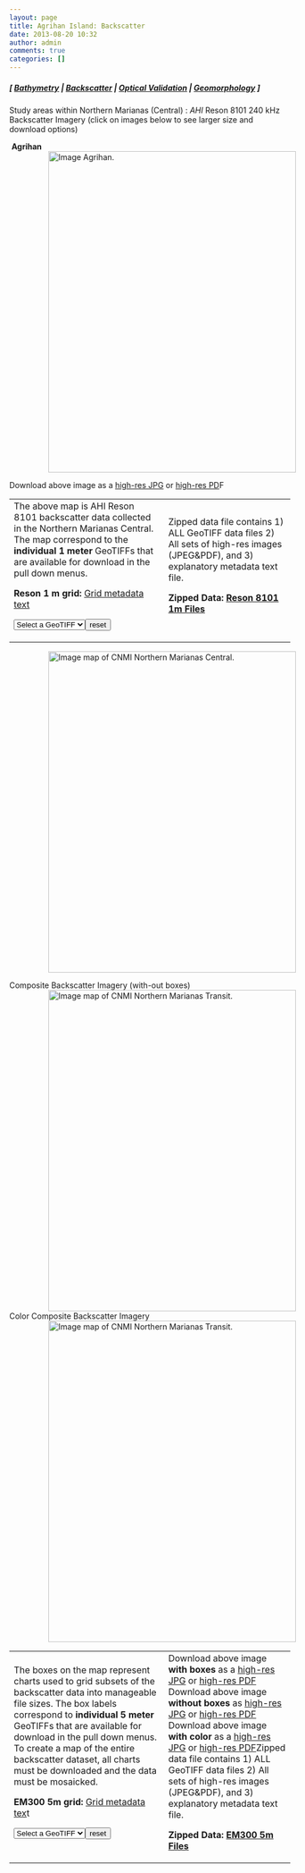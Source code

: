 ```yaml
---
layout: page
title: Agrihan Island: Backscatter
date: 2013-08-20 10:32
author: admin
comments: true
categories: []
---
```

<h5 class="no_margin-top">[ <a href="http://www.soest.hawaii.edu/pibhmc/cms/data-by-location/cnmi-guam/agrihan-island/agrihan-island-bathymetry">Bathymetry</a> | <span class="style1"><a href="http://www.soest.hawaii.edu/pibhmc/cms/data-by-location/cnmi-guam/agrihan-island/agrihan-island-backscatter">Backscatter</a></span> | <a href="http://www.soest.hawaii.edu/pibhmc/cms/data-by-location/cnmi-guam/agrihan-island/agrihan-island-optical-validation">Optical Validation</a> | <a href="http://www.soest.hawaii.edu/pibhmc/cms/data-by-location/cnmi-guam/agrihan-island/agrihan-island-geomorphology">Geomorphology</a> ]</h5>
<div>

Study areas within Northern Marianas (Central) : <em>AHI</em> Reson 8101 240 kHz Backscatter Imagery (click on images below to see larger size and download options)
<div id="CollapsiblePanel2">
<div tabindex="0"> <strong>Agrihan</strong><a href="http://www.soest.hawaii.edu/pibhmc/pibhmc_cnmi_nmarc_bs.htm#"></a></div>
<div>

<img title="Click inside the boxes to open a new page with map and links to data sets." src="http://www.soest.hawaii.edu/pibhmc/CNMI_images/agrihan_8101_575.jpg" alt="Image Agrihan." usemap="#nmart_mapMapMapMapMap2" width="444" height="575" border="0" hspace="70" />

<map id="nmart_mapMapMapMapMap2" name="nmart_mapMapMapMapMap2"></map>Download above image as a <a href="ftp://ftp.soest.hawaii.edu/pibhmc/website/data/cnmi-guam/backscatter/mariana_north/agrihan_8101.jpg">high-res JPG</a> or <a href="ftp://ftp.soest.hawaii.edu/pibhmc/website/data/cnmi-guam/backscatter/mariana_north/agrihan_8101.pdf">high-res PD</a>F

</div>
</div>
<div id="CollapsiblePanel6"></div>

<table style="width: 100%;" border="0" cellspacing="0" cellpadding="12">
<tbody>
<tr>
<td width="55%">The above map is AHI Reson 8101 backscatter data collected in the Northern Marianas Central. The map correspond to the <strong>individual</strong> <strong>1 meter</strong> GeoTIFFs that are available for download in the pull down menus.

<strong>Reson 1 m grid:</strong> <a href="ftp://ftp.soest.hawaii.edu/pibhmc/website/data/cnmi-guam/backscatter/MARAMP-8101-bs-1m.txt">Grid metadata text</a>

<form><select name="form3d2" size="-1" onchange="document.location=form3d2.value">
<option selected="selected" value="pibhmc_cnmi_gua_backscat.htm">Select a GeoTIFF</option>
<option value="ftp://ftp.soest.hawaii.edu/pibhmc/website/data/cnmi-guam/backscatter/mariana_north/MARAMP-8101-8-404.01.00m.ss.zip">8-404 GeoTIFF</option>
<option value="ftp://ftp.soest.hawaii.edu/pibhmc/website/data/cnmi-guam/backscatter/mariana_north/MARAMP-8101-8-405.01.00m.ss.zip">8-405 GeoTIFF</option>
<option value="ftp://ftp.soest.hawaii.edu/pibhmc/website/data/cnmi-guam/backscatter/mariana_north/MARAMP-8101-8-406.01.00m.ss.zip">8-406 GeoTIFF</option>
<option value="ftp://ftp.soest.hawaii.edu/pibhmc/website/data/cnmi-guam/backscatter/mariana_north/MARAMP-8101-8-407.01.00m.ss.zip">8-407 GeoTIFF</option>
</select><input type="reset" value="reset" /></form></td>
<td width="45%">Zipped data file contains 1) ALL GeoTIFF data files 2) All sets of high-res images (JPEG&amp;PDF), and 3) explanatory metadata text file.

<strong>Zipped Data: <a href="ftp://ftp.soest.hawaii.edu/pibhmc/website/data/cnmi-guam/backscatter/mariana_north/NMARC-8101-bs-1m.tif.zip">Reson 8101 1m Files</a></strong></td>
</tr>
</tbody>
</table>
</div>
<div>

<a href="ftp://ftp.soest.hawaii.edu/pibhmc/website/data/cnmi-guam/backscatter/mariana_north/NMARC_bs_5m_boxes.jpg"><img title="Click inside the boxes to open a new page with map and links to data sets." src="http://www.soest.hawaii.edu/pibhmc/CNMI_images/NMARC_bs_5m_boxes_575.jpg" alt="Image map of CNMI Northern Marianas Central." usemap="#nmart_mapMapMapMap" width="444" height="575" border="0" hspace="70" /></a>
<div id="CollapsiblePanel7">
<div tabindex="0">Composite Backscatter Imagery (with-out boxes)</div>
<div>
<div id="CollapsiblePanel8">
<div><a href="ftp://ftp.soest.hawaii.edu/pibhmc/website/data/cnmi-guam/backscatter/mariana_north/NMARC_bs_5m.jpg"><img title="Click inside the boxes to open a new page with map and links to data sets." src="http://www.soest.hawaii.edu/pibhmc/CNMI_images/NMARC_bs_5m_575.jpg" alt="Image map of CNMI Northern Marianas Transit." usemap="#nmart_mapMapMapMap2Map2" width="444" height="575" border="0" hspace="70" /></a>
<map id="nmart_mapMapMapMap2Map2" name="nmart_mapMapMapMap2Map2"></map></div>
</div>
<div id="CollapsiblePanel9"></div>
</div>
</div>
<div id="CollapsiblePanel1">
<div tabindex="0">Color Composite Backscatter Imagery</div>
<div><a href="ftp://ftp.soest.hawaii.edu/pibhmc/website/data/cnmi-guam/backscatter/mariana_north/NMARC_bs_colors.jpg"><img title="Click inside the boxes to open a new page with map and links to data sets." src="http://www.soest.hawaii.edu/pibhmc/CNMI_images/NMARC_bs_colors_575.jpg" alt="Image map of CNMI Northern Marianas Transit." usemap="#nmart_mapMapMapMap2MapMap" width="444" height="575" border="0" hspace="70" /></a>
<map id="nmart_mapMapMapMap2MapMap" name="nmart_mapMapMapMap2MapMap"></map></div>
</div>
<table style="width: 100%;" border="0" cellspacing="0" cellpadding="12">
<tbody>
<tr>
<td width="55%">The boxes on the map represent charts used to grid subsets of the backscatter data into manageable file sizes. The box labels correspond to <strong>individual 5 meter</strong> GeoTIFFs that are available for download in the pull down menus. To create a map of the entire backscatter dataset, all charts must be downloaded and the data must be mosaicked.

<strong>EM300 5m grid:</strong> <a href="ftp://ftp.soest.hawaii.edu/pibhmc/website/data/cnmi-guam/backscatter/MARAMP-em300-bs-5m.txt">Grid metadata tex</a>t

<form><select name="form3d" size="-1" onchange="document.location=form3d.value">
<option selected="selected" value="pibhmc_cnmi_nmars_bs.htm">Select a GeoTIFF</option>
<option value="ftp://ftp.soest.hawaii.edu/pibhmc/website/data/cnmi-guam/backscatter/mariana_north/MARAMP-em300-25-43.05.00m.ss.zip">25-43 GeoTIFF</option>
<option value="ftp://ftp.soest.hawaii.edu/pibhmc/website/data/cnmi-guam/backscatter/mariana_north/MARAMP-em300-25-44.05.00m.ss.zip">25-44 GeoTIFF</option>
<option value="ftp://ftp.soest.hawaii.edu/pibhmc/website/data/cnmi-guam/backscatter/mariana_north/MARAMP-em300-25-45.05.00m.ss.zip">25-45 GeoTIFF</option>
<option value="ftp://ftp.soest.hawaii.edu/pibhmc/website/data/cnmi-guam/backscatter/mariana_north/MARAMP-em300-25-46.05.00m.ss.zip">25-46 GeoTIFF</option>
<option value="ftp://ftp.soest.hawaii.edu/pibhmc/website/data/cnmi-guam/backscatter/mariana_north/MARAMP-em300-25-47.05.00m.ss.zip">25-47 GeoTIFF</option>
<option value="ftp://ftp.soest.hawaii.edu/pibhmc/website/data/cnmi-guam/backscatter/mariana_north/MARAMP-em300-25-48.05.00m.ss.zip">25-48 GeoTIFF</option>
<option value="ftp://ftp.soest.hawaii.edu/pibhmc/website/data/cnmi-guam/backscatter/mariana_north/MARAMP-em300-25-49.05.00m.ss.zip">25-49 GeoTIFF</option>
<option value="ftp://ftp.soest.hawaii.edu/pibhmc/website/data/cnmi-guam/backscatter/mariana_north/MARAMP-em300-25-50.05.00m.ss.zip">25-50 GeoTIFF</option>
<option value="ftp://ftp.soest.hawaii.edu/pibhmc/website/data/cnmi-guam/backscatter/mariana_north/MARAMP-em300-25-51.05.00m.ss.zip">25-51 GeoTIFF</option>
<option value="ftp://ftp.soest.hawaii.edu/pibhmc/website/data/cnmi-guam/backscatter/mariana_north/MARAMP-em300-25-52.05.00m.ss.zip">25-52 GeoTIFF</option>
<option value="ftp://ftp.soest.hawaii.edu/pibhmc/website/data/cnmi-guam/backscatter/mariana_north/MARAMP-em300-25-53.05.00m.ss.zip">25-53 GeoTIFF</option>
<option value="ftp://ftp.soest.hawaii.edu/pibhmc/website/data/cnmi-guam/backscatter/mariana_north/MARAMP-em300-25-54.05.00m.ss.zip">25-54 GeoTIFF</option>
</select><input type="reset" value="reset" /></form></td>
<td width="45%">Download above image <strong>with boxes</strong> as a <a href="ftp://ftp.soest.hawaii.edu/pibhmc/website/data/cnmi-guam/backscatter/mariana_north/NMARC_bs_5m_boxes.jpg">high-res JPG</a> or <a href="ftp://ftp.soest.hawaii.edu/pibhmc/website/data/cnmi-guam/backscatter/mariana_north/NMARC_bs_5m_boxes.pdf">high-res PDF</a>
Download above image <strong>without boxes</strong> as <a href="ftp://ftp.soest.hawaii.edu/pibhmc/website/data/cnmi-guam/backscatter/mariana_north/NMARC_bs_5m.jpg">high-res JPG</a> or <a href="ftp://ftp.soest.hawaii.edu/pibhmc/website/data/cnmi-guam/backscatter/mariana_north/NMARC_bs_5m.pdf">high-res PDF</a><a href="ftp://ftp.soest.hawaii.edu/pibhmc/website/data/cnmi-guam/backscatter/mariana_north/NMARC_bs_5m_boxes.pdf">
</a>Download above image <strong>with color</strong> as a <a href="ftp://ftp.soest.hawaii.edu/pibhmc/website/data/cnmi-guam/backscatter/mariana_north/NMARC_bs_colors.jpg">high-res JPG</a> or <a href="ftp://ftp.soest.hawaii.edu/pibhmc/website/data/cnmi-guam/backscatter/mariana_north/NMARC_bs_colors.pdf">high-res PDF</a>Zipped data file contains 1) ALL GeoTIFF data files 2) All sets of high-res images (JPEG&amp;PDF), and 3) explanatory metadata text file.

<strong>Zipped Data: <a href="ftp://ftp.soest.hawaii.edu/pibhmc/website/data/cnmi-guam/backscatter/mariana_north/NMARC-em300-bs-5m.tif.zip">EM300 5m Files</a></strong></td>
</tr>
</tbody>
</table>
</div>
